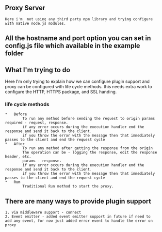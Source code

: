 ## Proxy Server
    Here i'm  not using any third party npm library and trying configure with native node.js modules.
## All the hostname and port option you can set in config.js file which available in the example folder
## What I'm trying to do
   Here I'm only trying to explain how we can configure plugin support and proxy can be configured with life cycle methods.
   this needs extra work to configure the HTTP, HTTPS package, and SSL handing.
### life cycle methods
    *   Before 
            To run any method before sending the request to origin params required - request, response.
            if any error occurs during the execution handler end the response and send it back to the client.
            if you throw the error with the message then that immediately passes to the client and end the request cycle
    *   After
            To run any method after getting the response from the origin
            The operation can be - logging the response, edit the response header, etc.
            params - response.
            if any error occurs during the execution handler end the response and send it back to the client.
            if you throw the error with the message then that immediately passes to the client and end the request cycle
    *   Run 
            Traditional Run method to start the proxy.

## There are many ways to provide plugin support
    1. via middleware support - connect 
    2. Event emitter - added event emitter support in future if need to add any event, for now just added error event to handle the error on proxy
